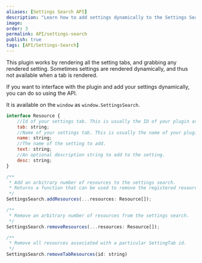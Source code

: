 ```yaml
---
aliases: [Settings Search API]
description: "Learn how to add settings dynamically to the Settings Search plugin in Obsidian using its API."
image: 
order: 3
permalink: API/settings-search
publish: true
tags: [API/Settings-Search]
---
```


This plugin works by rendering all the setting tabs, and grabbing any rendered setting. Sometimes settings are rendered dynamically, and thus not available when a tab is rendered. 

If you want to interface with the plugin and add your settings dynamically, you can do so using the API. 

It is available on the `window` as `window.SettingsSearch`.

```js
interface Resource {
    //Id of your settings tab. This is usually the ID of your plugin as defined in the manifest.
    tab: string;
    //Name of your settings tab. This is usually the name of your plugin as defined in the manifest. This is used to organize the settings under headers when searching.
    name: string;
    //The name of the setting to add.
    text: string;
    //An optional description string to add to the setting.
    desc: string;
}

/**
 * Add an arbitrary number of resources to the settings search.
 * Returns a function that can be used to remove the registered resources.
 */
SettingsSearch.addResources(...resources: Resource[]);

/**
 * Remove an arbitrary number of resources from the settings search.
 */
SettingsSearch.removeResources(...resources: Resource[]);

/**
 * Remove all resources associated with a particular SettingTab id.
 */
SettingsSearch.removeTabResources(id: string)

```